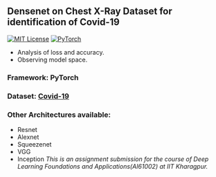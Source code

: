 ## Densenet on Chest X-Ray Dataset for identification of Covid-19
[![MIT License](https://img.shields.io/badge/license-MIT-green.svg)](https://opensource.org/licenses/MIT)
[![PyTorch](https://img.shields.io/badge/pytorch-0.4.0-%237732a8)](https://github.com/ahirsharan/Covid-19.git)
  * Analysis of loss and accuracy.
  * Observing model space.
### Framework: PyTorch
### Dataset: [Covid-19](https://drive.google.com/drive/folders/1b--5BAILv-ufnjDBsY8hXzF-V-icHX93?usp=sharing)
### Other Architectures available:
  * Resnet
  * Alexnet
  * Squeezenet
  * VGG
  * Inception
 *This is an assignment submission for the course of Deep Learning Foundations and Applications(AI61002) at IIT Kharagpur.*
